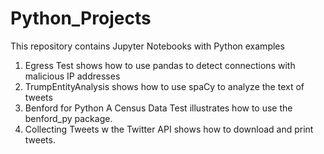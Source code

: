 # Python_Projects 
This repository contains Jupyter Notebooks with Python examples


1. Egress Test shows how to use pandas to detect connections with malicious IP addresses
2. TrumpEntityAnalysis shows how to use spaCy to analyze the text of tweets
3.  Benford for Python A Census Data Test illustrates how to use the benford_py package.
4.  Collecting Tweets w the Twitter API shows how to download and print tweets.

